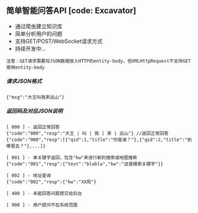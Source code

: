 ## 简单智能问答API [code: Excavator]
* 通过爬虫建立知识库
* 简单分析用户的问题
* 支持GET/POST/WebSocket请求方式
* 持续开发中...

`注意：GET请求需要将JSON数据放入HTTP的entity-body，但XMLHttpRequest不支持GET使用entity-body`
##### 请求JSON格式
```
{"msg":"大王叫我来巡山"}
```
##### 返回码及对应JSON说明
```
[ 000 ] - 返回正常回答
{"code":"000","resp":"大王 | 叫 | 我 | 来 | 巡山"} //返回正常回答
{"code":"000","resp":[{"qid":1,"title":"你是谁？"},{"qid":2,"title":"到哪里去？"},...]}

[ 001 ] - 单关键字返回，包含"kw"来进行新的搜索或地图搜索
{"code":"001","resp":{"text":"blabla","kw":"这是搜索关键字"}}

[ 002 ] - 地址查询
{"code":"002","resp":{"kw":"XX局"}

[ 400 ] - 未能回答问题提交给后台

[ 900 ] - 用户提问不在系统范围
```

